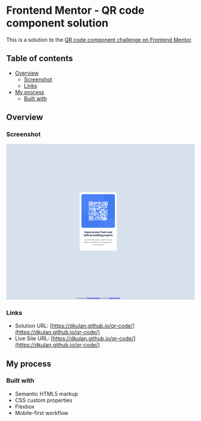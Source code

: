 # Frontend Mentor - QR code component solution

This is a solution to the [QR code component challenge on Frontend Mentor](https://www.frontendmentor.io/challenges/qr-code-component-iux_sIO_H).

## Table of contents

- [Overview](#overview)
  - [Screenshot](#screenshot)
  - [Links](#links)
- [My process](#my-process)
  - [Built with](#built-with)

## Overview

### Screenshot

![app screenshot](./images/Screenshot.png)

### Links

- Solution URL: [https://dkulan.github.io/qr-code/](https://dkulan.github.io/qr-code/)
- Live Site URL: [https://dkulan.github.io/qr-code/](https://dkulan.github.io/qr-code/)

## My process

### Built with

- Semantic HTML5 markup
- CSS custom properties
- Flexbox
- Mobile-first workflow
